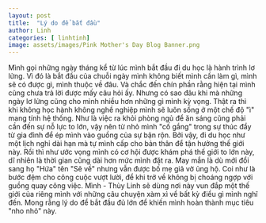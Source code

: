 ```yaml
---
layout: post
title:  "Lý do để bắt đầu"
author: Linh
categories: [ linhtinh]
image: assets/images/Pink Mother's Day Blog Banner.png
---
```

Mình gọi những ngày tháng kể từ lúc mình bắt đầu đi du học là hành trình lơ lửng. Vì đó là bắt đầu của chuỗi ngày mình không biết mình cần làm gì, mình sẽ có được gì, mình thuộc về đâu. Và chắc đến chín phần rằng hiện tại mình cũng chưa trả lời được mấy câu hỏi ấy. Nhưng có sao đâu khi mà những ngày lơ lửng cũng cho mình nhiều hơn những gì mình kỳ vọng.
Thật ra thì khi không học hành không nghề nghiệp mình sẽ luôn sống ở một chế độ "ì" mang tính hệ thống. Như là việc ra khỏi phòng ngủ để ăn sáng cũng phải cần đến sự nỗ lực to lớn, vậy nên từ nhỏ mình "cố gắng" trong sự thúc đẩy từ gia đình để ép mình vào guồng của sự bận rộn. Bởi vậy, đi du học như một lịch nghỉ dài hạn mà tự mình cấp cho bản thân để tận hưởng thế giới này. Rồi thì như ước vọng mình có cơ hội được khám phá thế giới to lớn này, dĩ nhiên là thời gian cũng dài hơn mức mình đặt ra. May mắn là dù mới đổi sang họ "Hứa" tên "Sẽ về" nhưng vẫn được bố mẹ giả vờ ủng hộ.
Coi như là bước đệm cho công cuộc vượt lười, để khi trở về không bị choáng ngợp với guồng quay công việc. Mình - Thùy Linh sẽ dùng nơi này vun đắp một thế giới của riêng mình với những câu chuyện xàm xì về bất kỳ điều gì mình nghĩ đến. Mong rằng lý do để bắt đầu đủ lớn để khiến mình hoàn thành mục tiêu "nho nhỏ" này.

